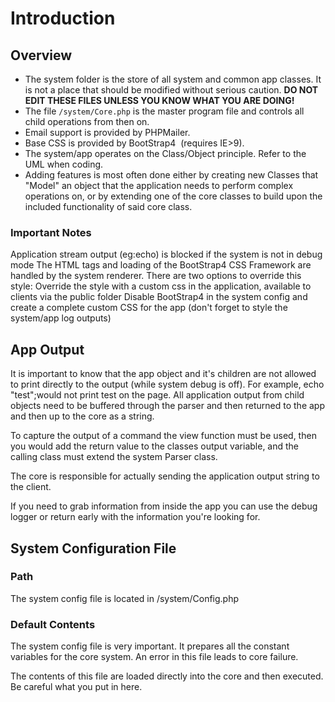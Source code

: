 # Introduction

## Overview

- The system folder is the store of all system and common app classes. 
It is not a place that should be modified without serious caution. 
**DO NOT EDIT THESE FILES UNLESS YOU KNOW WHAT YOU ARE DOING!**
- The file `/system/Core.php` is the master program file and controls all child operations from then on. 
- Email support is provided by PHPMailer.
- Base CSS is provided by BootStrap4  (requires IE>9).
- The system/app operates on the Class/Object principle. Refer to the UML when coding.
- Adding features is most often done either by creating new Classes that "Model" an object that the application needs to perform complex operations on, or by extending one of the core classes to build upon the included functionality of said core class.

### Important Notes
Application stream output (eg:echo) is blocked if the system is not in debug mode
The HTML tags and loading of the BootStrap4 CSS Framework are handled by the system renderer. There are two options to override this style:
Override the style with a custom css in the application, available to clients via the public folder
Disable BootStrap4 in the system config and create a complete custom CSS for the app (don't forget to style the system/app log outputs)

## App Output

It is important to know that the app object and it's children are not allowed to print directly to the output (while system debug is off). For example, echo "test";would not print test on the page. All application output from child objects need to be buffered through the parser and then returned to the app and then up to the core as a string.

To capture the output of a command the view function must be used, then you would add the return value to the classes output variable, and the calling class must extend the system Parser class.

The core is responsible for actually sending the application output string to the client.

If you need to grab information from inside the app you can use the debug logger or return early with the information you're looking for.

## System Configuration File

### Path

The system config file is located in /system/Config.php

### Default Contents

The system config file is very important. It prepares all the constant variables for the core system. An error in this file leads to core failure.

The contents of this file are loaded directly into the core and then executed. Be careful what you put in here.


